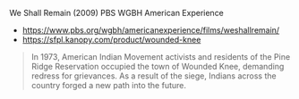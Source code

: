 We Shall Remain (2009) PBS WGBH American Experience
* https://www.pbs.org/wgbh/americanexperience/films/weshallremain/
* https://sfpl.kanopy.com/product/wounded-knee

> In 1973, American Indian Movement activists and residents of the
> Pine Ridge Reservation occupied the town of Wounded Knee, demanding
> redress for grievances. As a result of the siege, Indians across the
> country forged a new path into the future.
